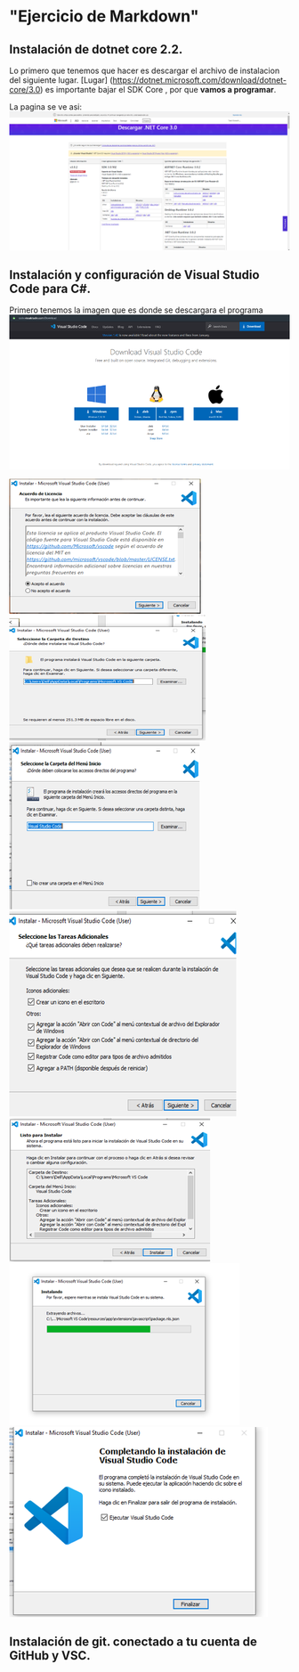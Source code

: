 
# "Ejercicio de Markdown"

## Instalación de dotnet core 2.2.
Lo primero que tenemos que hacer es
descargar el archivo de instalacion del siguiente lugar.
[Lugar] (https://dotnet.microsoft.com/download/dotnet-core/3.0)
es importante bajar el SDK Core , por que **vamos a programar**.

La pagina se ve asi:
![sadsa](./img/1.PNG)

## Instalación y configuración de Visual Studio Code para C#.
Primero tenemos la imagen que es donde se descargara el programa 
![sadsa](./img/1.11.PNG)

![sadsa](./img/2.PNG)
![sadsa](./img/3.PNG)
![sadsa](./img/4.PNG)
![sadsa](./img/5.PNG)
![sadsa](./img/6.PNG)
![sadsa](./img/7.PNG)
![sadsa](./img/8.PNG)

## Instalación de git. conectado a tu cuenta de GitHub y VSC.